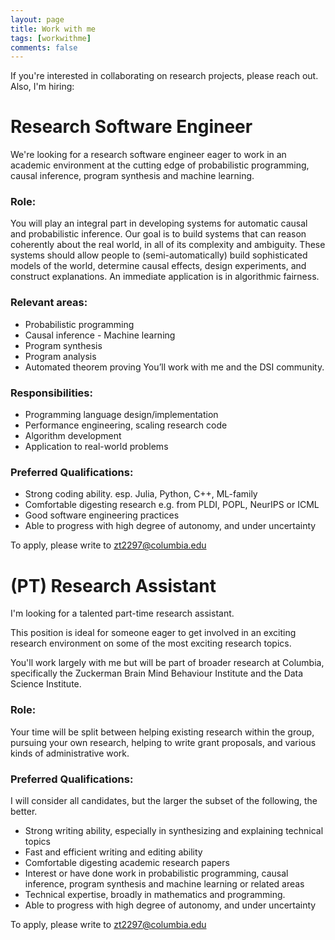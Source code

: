 ```yaml
---
layout: page
title: Work with me
tags: [workwithme]
comments: false
---
```

<script type="text/javascript" src="http://cdn.mathjax.org/mathjax/latest/MathJax.js?config=TeX-AMS-MML_HTMLorMML"></script>

If you're interested in collaborating on research projects, please reach out.
Also, I'm hiring:

# Research Software Engineer

We're looking for a research software engineer eager to work in an academic environment at the cutting edge of probabilistic programming, causal inference, program synthesis and machine learning.

### __Role:__

You will play an integral part in developing systems for automatic causal and probabilistic inference. Our goal is to build systems that can reason coherently about the real world, in all of its complexity and ambiguity. These systems should allow people to (semi-automatically) build sophisticated models of the world, determine causal effects, design experiments, and construct explanations. An immediate application is in algorithmic fairness.

### __Relevant areas:__
- Probabilistic programming
- Causal inference - Machine learning
- Program synthesis
- Program analysis
- Automated theorem proving
You’ll work with me and the DSI community.

### __Responsibilities:__
- Programming language design/implementation
- Performance engineering, scaling research code
- Algorithm development
- Application to real-world problems

### __Preferred Qualifications:__
- Strong coding ability. esp. Julia, Python, C++, ML-family
- Comfortable digesting research e.g. from PLDI, POPL, NeurIPS or ICML
- Good software engineering practices
- Able to progress with high degree of autonomy, and under uncertainty

To apply, please write to <zt2297@columbia.edu>

# (PT) Research Assistant
I'm looking for a talented part-time research assistant.

This position is ideal for someone eager to get involved in an exciting research environment on some of the most exciting research topics.

You'll work largely with me but will be part of broader research at Columbia, specifically the Zuckerman Brain Mind Behaviour Institute and the Data Science Institute.

### __Role:__
Your time will be split between helping existing research within the group, pursuing your own research, helping to write grant proposals, and various kinds of administrative work.

### __Preferred Qualifications:__
I will consider all candidates, but the larger the subset of the following, the better.

- Strong writing ability, especially in synthesizing and explaining technical topics
- Fast and efficient writing and editing ability
- Comfortable digesting academic research papers
- Interest or have done work in  probabilistic programming, causal inference, program synthesis and machine learning or related areas
- Technical expertise, broadly in mathematics and programming.
- Able to progress with high degree of autonomy, and under uncertainty

To apply, please write to <zt2297@columbia.edu>
